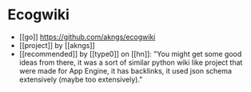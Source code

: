 # Ecogwiki

- [[go]] https://github.com/akngs/ecogwiki
- [[project]] by [[akngs]]
- [[recommended]] by [[type0]] on [[hn]]: "You might get some good ideas from there, it was a sort of similar python wiki like project that were made for App Engine, it has backlinks, it used json schema extensively (maybe too extensively)."


